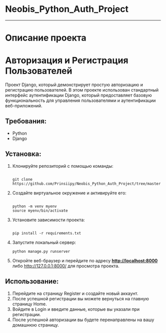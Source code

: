 # Neobis_Python_Auth_Project
----------------------------
# Описание проекта
# **Авторизация и Регистрация Пользователей**

Проект Django, который демонстрирует простую авторизацию и регистрацию пользователей. В этом проекте использован стандартный интерфейс аутентификации Django, который предоставляет базовую функциональность для управления пользователями и аутентификации веб-приложений.

## **Требования:**

- Python
- Django 

## **Установка:**

1. Клонируйте репозиторий с помощью команды:
    
    ```
    
    git clone https://github.com/Prinsiipy/Neobis_Python_Auth_Project/tree/master/myproject.git
    
    ```
    
2. Создайте виртуальное окружение и активируйте его:
    
    ```
    
    python -m venv myenv
    source myenv/bin/activate
    
    ```
    
3. Установите зависимости проекта:
    
    ```
    
    pip install -r requirements.txt
    
    ```
    
4. Запустите локальный сервер:
    
    ```
    python manage.py runserver
    
    ```
    
5. Откройте веб-браузер и перейдите по адресу **[http://localhost:8000](http://localhost:8000/)** либо http://127.0.0.1:8000/ для просмотра проекта.

## **Использование:**

1. Перейдите на страницу Register и создайте новый аккаунт.
2. После успешной регистрации вы можете вернуться на главную страницу Home.
3. Войдите в Login и введите данные, которые вы указали при регистрации.
4. После успешной авторизации вы будете перенаправлены на вашу домашнюю страницу.
